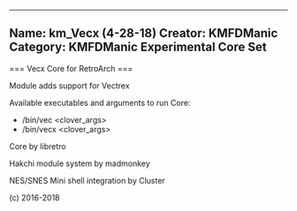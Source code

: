 -----------------------
Name: km_Vecx (4-28-18)
Creator: KMFDManic
Category: KMFDManic Experimental Core Set
-----------------------
=== Vecx Core for RetroArch ===

Module adds support for Vectrex

Available executables and arguments to run Core:
- /bin/vec <rom> <clover_args>
- /bin/vecx <rom> <clover_args>

Core by libretro

Hakchi module system by madmonkey

NES/SNES Mini shell integration by Cluster

(c) 2016-2018
